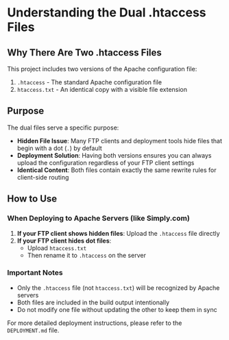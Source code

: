 # Understanding the Dual .htaccess Files

## Why There Are Two .htaccess Files

This project includes two versions of the Apache configuration file:

1. `.htaccess` - The standard Apache configuration file
2. `htaccess.txt` - An identical copy with a visible file extension

## Purpose

The dual files serve a specific purpose:

- **Hidden File Issue**: Many FTP clients and deployment tools hide files that begin with a dot (`.`) by default
- **Deployment Solution**: Having both versions ensures you can always upload the configuration regardless of your FTP client settings
- **Identical Content**: Both files contain exactly the same rewrite rules for client-side routing

## How to Use

### When Deploying to Apache Servers (like Simply.com)

1. **If your FTP client shows hidden files**: Upload the `.htaccess` file directly
2. **If your FTP client hides dot files**: 
   - Upload `htaccess.txt`
   - Then rename it to `.htaccess` on the server

### Important Notes

- Only the `.htaccess` file (not `htaccess.txt`) will be recognized by Apache servers
- Both files are included in the build output intentionally
- Do not modify one file without updating the other to keep them in sync

For more detailed deployment instructions, please refer to the `DEPLOYMENT.md` file.